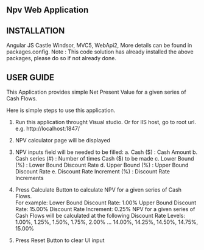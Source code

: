 Npv Web Application
------------------------------------------------

INSTALLATION 
------------------------------------------------
Angular JS
Castle Windsor,
MVC5,
WebApi2,
More details can be found in packages.config. 
Note : This code solution has already installed the above packages, please do so if not already done.

USER GUIDE
------------------------------------------------
This Application provides simple Net Present Value for a given series of Cash Flows. 

Here is simple steps to use this application. 
1. Run this application throught Visual studio. Or for IIS host, go to root url. e.g. http://localhost:1847/
2. NPV calculator page will be displayed
3. NPV inputs field will be needed to be filled:
	a. Cash ($) : Cash Amount
	b. Cash series (#) : Number of times Cash ($) to be made
	c. Lower Bound (%) : Lower Bound Discount Rate
	d. Upper Bound (%) : Upper Bound Discount Rate
	e. Discount Rate Increment (%) : Discount Rate Increments
4. Press Calculate Button to calculate NPV for a given series of Cash Flows.  
   For example:
	 Lower Bound Discount Rate: 1.00%
	 Upper Bound Discount Rate: 15.00%
	 Discount Rate Increment: 0.25%
	 NPV for a given series of Cash Flows will be calculated at the following Discount Rate Levels: 1.00%,
	1.25%, 1.50%, 1.75%, 2.00% ... 14.00%, 14.25%, 14.50%, 14.75%, 15.00%

5. Press Reset Button to clear UI input
